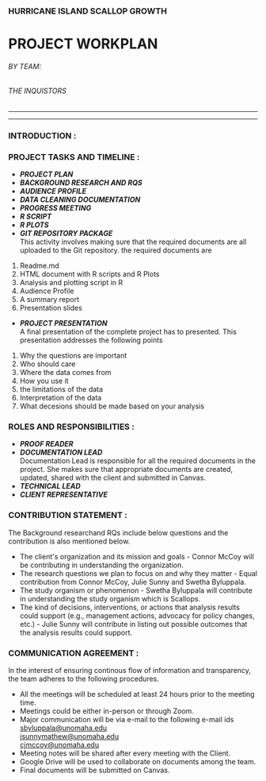### HURRICANE ISLAND SCALLOP GROWTH 
# PROJECT WORKPLAN
###### BY TEAM:
###### THE INQUISTORS

--------
--------
### INTRODUCTION : 

### PROJECT TASKS AND TIMELINE :
* **_PROJECT PLAN_**
* **_BACKGROUND RESEARCH AND RQS_**
* **_AUDIENCE PROFILE_**
* **_DATA CLEANING DOCUMENTATION_**
* **_PROGRESS MEETING_**
* **_R SCRIPT_**
* **_R PLOTS_**
* **_GIT REPOSITORY PACKAGE_**  
This activity involves making sure that the required documents are all uploaded to the Git repository. the required documents are
1. Readme.md
2. HTML document with R scripts and R Plots
3. Analysis and plotting script in R
4. Audience Profile
5. A summary report
6. Presentation slides

* **_PROJECT PRESENTATION_**  
A final presentation of the complete project has to presented. This presentation addresses the following points
1. Why the questions are important
2. Who should care
3. Where the data comes from
4. How you use it
5. the limitations of the data
6. Interpretation of the data
7. What decesions should be made based on your analysis

### ROLES AND RESPONSIBILITIES : 
* **_PROOF READER_**
* **_DOCUMENTATION LEAD_**  
        Documentation Lead is responsible for all the required documents in the project. She makes sure that appropriate documents are created, updated, shared with the client and submitted in Canvas.
* **_TECHNICAL LEAD_**
* **_CLIENT REPRESENTATIVE_**

### CONTRIBUTION STATEMENT : 
The Background researchand RQs include below questions and the contribution is also mentioned below.
* The client's organization and its mission and goals - Connor McCoy will be contributing in understanding the organization.
* The research questions we plan to focus on and why they matter - Equal contribution from Connor McCoy, Julie Sunny and Swetha Byluppala.  
* The study organism or phenomenon - Swetha Byluppala will contribute in understanding the study organism which is Scallops.
* The kind of decisions, interventions, or actions that analysis results could support (e.g., management actions, advocacy for policy changes, etc.) - Julie Sunny will contribute in listing out possible outcomes that the analysis results could support.

### COMMUNICATION AGREEMENT : 
In the interest of ensuring continous flow of information and transparency, the team adheres to the following procedures.
* All the meetings will be scheduled at least 24 hours prior to the meeting time.
* Meetings could be either in-person or through Zoom.
* Major communication will be via e-mail to the following e-mail ids
sbyluppala@unomaha.edu  
jsunnymathew@unomaha.edu  
cjmccoy@unomaha.edu
* Meeting notes will be shared after every meeting with the Client.
* Google Drive will be used to collaborate on documents among the team.
* Final documents will be submitted on Canvas.
